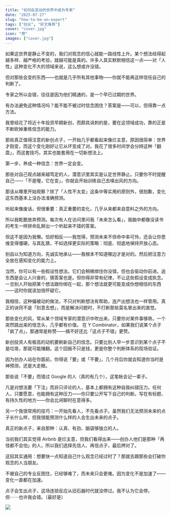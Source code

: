 ```yaml
---
title: "如何在变动的世界中成为专家"
date: "2025-07-27"
slug: "how-to-be-an-expert"
tags: ["创业", "好文推荐"]
cover: "cover.jpg"
icon: "😎"
images: ["cover.jpg"]
---
```

如果这世界是静止不变的，我们对观念的信心就能一路线性上升。某个想法经得起越多样、越严格的考验，就越可能是真的。许多人其实默默相信这一点——对「人性」这种变化不大的领域来说，这么想或许没错。



但对那些会变的东西——也就是几乎所有其他事物——你就不能再这样信任自己的判断了。



专家之所以会错，往往是因为他们精通的，是一个早已过期的世界。



有办法避免这种情况吗？能不能不被过时信念困住？答案是——可以，但得靠一点方法。



我曾经花了将近十年投资早期新创，而颇具讽刺的是，要在这领域成功，靠的正是不断砍掉重练信念的能力。



那些真正值得注意的新创点子，一开始几乎都看起来像烂主意，原因很简单：世界才刚变，而这个变化刚好让它从坏变成了对。我花了很多时间学会分辨这种「翻盘」，而这套技巧，其实也能套用在一切新想法上。



第一步，养成一种信念：世界一定会变。



那些对自己观点越来越笃定的人，潜意识里其实是认定世界静止。只要你不时提醒自己——「不是喔，它在变」，你就会开始训练自己去嗅出风的方向。



那该从哪里开始观察？除了「人性不太变」这条中等实用的原则外，很抱歉，变化这东西基本上没办法准确预测。



听起来像废话，但很重要：真正重要的变化，几乎从来都来自意料之外的方向。



所以我乾脆放弃预测。每次有人在访问里问我「未来怎么看」，我脑中都像没读书的考生一样拼命乱掰出一个听起来不错的答案。



但这不是因为我懒。恰好相反——我觉得，预测未来不但命中率可怜，还会让你思维变得僵硬。与其乱猜，不如选择更实际的策略：彻底、彻底地保持开放心态。



别自以为知道方向，先诚实地承认——我根本不知道哪边才是对的。然后把注意力全放在感知变化的能力上。



当然，你可以有一些假设性想法。它们会稍微绑住你没错，但也会驱动你前进。追东西是会让人兴奋的，猜答案也是。但你得非常有纪律，不让这些假设变成执念。
一旦别人开始把某个想法跟你绑在一起，那个想法就更可能变成你想相信的东西——这时你就该加倍怀疑它。



我相信，这种偏被动的做法，不只对判断想法有帮助，连产出想法也一样管用。真正的诀窍不是「刻意去想」，而是解决问题时，不打断那些莫名冒出来的直觉。



那些变化的风，常从某个领域专家的潜意识中吹出来。只要你对某件事够熟，一个突然跳出来的怪念头，几乎都有价值。
在 Y Combinator，如果我们说某个点子「疯了点」，那通常是称赞——搞不好还比「这点子不错」更赞。



新创投资人有极高的动机要刷新自己的信念。只要比别人早一步意识到某个点子不是垃圾，那就可能赚翻。这个回报不只是钱，更是你整个判断体系的现场验证。



因为创办人站在你面前，你得说「要」或「不要」，几个月后你就会知道你当时是神预测，还是大走眼。



那些说「不要」而错过 Google 的人（真的有几个），这笔帐会记一辈子。



凡是对想法要「下注」而非只评论的人，基本上都拥有这种自我纠错压力。任何人，只要愿意，也能拥有这种压力——你只要公开写下自己的判断。写在有标题、有持久性的地方——你会比闲聊时在意得多。



另一个我很常用的技巧：一开始先看人，不先看点子。虽然我们无法预测未来的点子长什么样，但我很能预测什么样的人会生出未来的点子。



真正的新点子，来自那种：认真、有劲、脑袋够独立的人。



当初我们其实觉得 Airbnb 是烂主意，但我们看得出来——创办人他们是那种「再怪都不会怕」的人，所以我们选择先信人、再信点子，最后押对了。



这招其实通用：想要快一点知道自己什么观念已经过时了？那就去跟那些会打破你观念的人当朋友。



不被自己的专业反困住，已经够难了，而未来只会更难。因为变化不是加速了——变化一直都在加速。



点子会生出点子，这场连锁反应从旧石器时代就没停过。我不认为它会停。
但⋯⋯也许我会错。（最好是）




![](https://prod-files-secure.s3.us-west-2.amazonaws.com/112d0858-5090-4d34-a606-b75eb8d65fd2/46476355-9cf3-4e99-9b7a-3531bc426380/1000202064.png?X-Amz-Algorithm=AWS4-HMAC-SHA256&X-Amz-Content-Sha256=UNSIGNED-PAYLOAD&X-Amz-Credential=ASIAZI2LB466SD4HF2A2%2F20251010%2Fus-west-2%2Fs3%2Faws4_request&X-Amz-Date=20251010T224342Z&X-Amz-Expires=3600&X-Amz-Security-Token=IQoJb3JpZ2luX2VjEF4aCXVzLXdlc3QtMiJHMEUCIQDxXfNLozgAM%2BCVmoTL53ffy9utgYIrDeZQyJjLRsvqcgIgaftOyxtsUjsgwgC8DAk4X2tvA6mvCYzvqrLaTilQ5h0qiAQI9%2F%2F%2F%2F%2F%2F%2F%2F%2F%2F%2FARAAGgw2Mzc0MjMxODM4MDUiDDZs%2FSk6FYsCYMT2jircAyLdVW37UbGO0SlWJt026Kbu72FBwBtoszv8rgcSwY2Hj%2FlGF7VpX9Sri3zlqSh%2BE%2BvLSOumdBVg3c%2FkWFk4DQ0frMFEgJyFr6IIrRBBqtLTCTdHrSXPEwIwm2athes3zEenccsOdYHhTuFOWFK74lEV7SebzjUGOOEjv6ZNNnQg0pqzsF42WeaPqTN5GD21c8OugZCHAW6Wl5o%2FrJsPI%2FwcY10SFSEPX7Nv%2BSOsZpq8czVsvyQU%2Bbd6pHZqRia5a98%2BflhrUhgFKTNHf54%2F%2FfDH7IHBYtw75xiLM0NoL7j9pKYlrZcD5GToVM4BfQ4Y6P1IKujkkHfJR07fEZBzhTxPbZbtQ7sMXfXD012%2FyeywY0Zg5%2B%2FYTWxeoEnvt0Zt7Bjvuehu5aiH40%2FHkuaftg%2F6kJxv9EdlZ9lNcqKrjY%2FR2M9UIuhsKKc7xBNtisaIa0CmPg%2BpYHBVPR1lXM9rGadf%2Fh52x4a4fJrOAgt2QqWgrG4CUwGdh0ie%2BeM4CiV94VF%2BG%2BODsKfbOqS%2BnzCgop2lha68nZSl8wOwoLqhRCfMQ%2F72AO5akZjZLFOpz%2Fk5%2F964oP2Y3sYU7isCp%2FYEUMHNmpWaYCWxKmC8FepHX5KgGzSQEVmbpbpsAqTxMLGBpscGOqUBGyxH2ZgcWByNMTARUC9Ob1MFniZD3W53C4SjWE54GKMFr7PeEmT9Cv%2BEIfZQMKwmAYw21TbKQZq4h8tQv6cspuOpQouVgKhJtILlYgGhv%2FI2VonIEq7Zv1PlX2D4xLGD8WIZeNfAC53v%2B5hkpVZjCDag%2BqB7Q2453qj6OpjpoeaeVV5R2FdZyZk5m%2B%2Bu5MxsiWMjkE4b31va6moHsuE%2BCeX8%2Bb1u&X-Amz-Signature=c4eb6a0237e3cbf8babc3860d992de7bd2b9e24613f48a25a9f3b04d292a85c1&X-Amz-SignedHeaders=host&x-amz-checksum-mode=ENABLED&x-id=GetObject)

